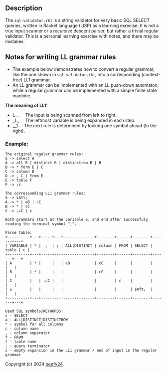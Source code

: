 ## Description
The `sql-validator.rkt` is a string validator for very basic SQL SELECT queries, written in Racket language (LISP) as a learning exrecise. It is not a true input scanner or a recursive descent parser, but rather a trivial regular validator. This is a personal learning exercise with notes, and there may be mistakes.

## Notes for writing LL grammar rules
- The example below demonstrates how to convert a regular grammar, like the one shown in `sql-validator.rkt`, into a corresponding (context-free) LL1 grammar.
- An LL grammar can be implemented with an LL push-down automaton, while a regular grammar can be implemented with a simple finite state machine.

**The meaning of LL1:**
- L\_\_ &nbsp; &nbsp; The input is being scanned from left to right.  
- \_L\_ &nbsp; &nbsp; The leftmost variable is being expanded in each step.  
- \_\_1 &nbsp; &nbsp; The next rule is determined by looking one symbol ahead (to the right).  

### Example:
```
The original regular grammar rules:
S -> select A
A -> all B | distinct B | distinctrow B | B
B -> * form E | C
C -> column D
D -> , C | from E
E -> table F
F -> ;ε

The corresponding LL1 grammar rules:
S -> sAft;
A -> * | aB | cC
B -> * | cC
C -> ,cC | ε

Both grammars start at the variable S, and end after successfuly reading the terminal symbol ";".

Parse table:
+----------+---+-----+---+--------------+--------+------+--------+-------+---+
| VARIABLE | * |  ,  | ; | ALL|DISTINCT | column | FROM | SELECT | table | ε |
+----------+---+-----+---+--------------+--------+------+--------+-------+---+
| A        | * |     |   | aB           | cC     |      |        |       |   |
| B        | * |     |   |              | cC     |      |        |       |   |
| C        |   | ,cC |   |              |        | ε    |        |       |   |
| S        |   |     |   |              |        |      | sAft;  |       |   |
+----------+---+-----+---+--------------+--------+------+--------+-------+---+

Used SQL symbols/KEYWORDS:
s - SELECT
a - ALL|DISTINCT|DISTINCTROW
* - symbol for all columns
c - column name
, - column separator
f - FROM
t - table name
; - query terminator
ε - empty expansion in the LL1 grammar / end of input in the regular grammar
```

Copyright (c) 2024 [beefy24](https://github.com/beefy24).